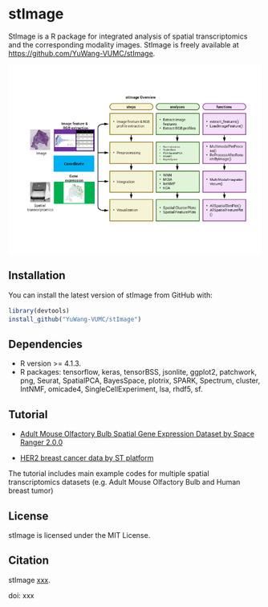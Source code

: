 # **stImage** 

StImage is a R package for integrated analysis of spatial transcriptomics and the corresponding modality images. StImage is freely available at https://github.com/YuWang-VUMC/stImage.



<img align="top" src="https://github.com/YuWang-VUMC/stImage/blob/master/man/figures/stImage_workflow.png" alt="drawing" width="600"/>
  
  
## Installation

You can install the latest version of stImage from GitHub with:

```r
library(devtools)
install_github("YuWang-VUMC/stImage")
```

## Dependencies

-   R version \>= 4.1.3.
-   R packages: tensorflow, keras, tensorBSS, jsonlite, ggplot2, patchwork, png,
    Seurat, SpatialPCA, BayesSpace, plotrix, SPARK, Spectrum, cluster, IntNMF, 
    omicade4, SingleCellExperiment, lsa, rhdf5, sf.


## Tutorial

-   [Adult Mouse Olfactory Bulb Spatial Gene Expression Dataset by Space Ranger 2.0.0](./vignettes/MOB_workflow.html)

-   [HER2 breast cancer data by ST platform](./vignettes/HER2_workflow.html)

The tutorial includes main example codes for multiple spatial transcriptomics datasets (e.g. Adult Mouse Olfactory Bulb and Human breast tumor)


## License

stImage is licensed under the MIT License.

## Citation

stImage [xxx](xxx).

doi: xxx

